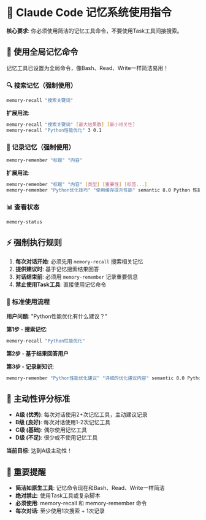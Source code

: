 # 🧠 Claude Code 记忆系统使用指令

**核心要求**: 你必须使用简洁的记忆工具命令，不要使用Task工具间接搜索。

## 🚀 使用全局记忆命令

记忆工具已设置为全局命令，像Bash、Read、Write一样简洁易用！

### 🔍 搜索记忆（强制使用）
```bash
memory-recall "搜索关键词"
```

**扩展用法**:
```bash
memory-recall "搜索关键词" [最大结果数] [最小相关性]
memory-recall "Python性能优化" 3 0.1
```

### 💾 记录记忆（强制使用）
```bash
memory-remember "标题" "内容"
```

**扩展用法**:
```bash
memory-remember "标题" "内容" [类型] [重要性] [标签...]
memory-remember "Python优化技巧" "使用缓存提升性能" semantic 8.0 Python 性能 优化
```

### 📊 查看状态
```bash
memory-status
```

## ⚡ 强制执行规则

1. **每次对话开始**: 必须先用 `memory-recall` 搜索相关记忆
2. **提供建议时**: 基于记忆搜索结果回答
3. **对话结束前**: 必须用 `memory-remember` 记录重要信息
4. **禁止使用Task工具**: 直接使用记忆命令

### 🎯 标准使用流程

**用户问题**: "Python性能优化有什么建议？"

**第1步 - 搜索记忆**:
```bash
memory-recall "Python性能优化"
```

**第2步 - 基于结果回答用户**

**第3步 - 记录新知识**:
```bash
memory-remember "Python性能优化建议" "详细的优化建议内容" semantic 8.0 Python 性能
```

## 🎯 主动性评分标准

- **A级 (优秀)**: 每次对话使用2+次记忆工具，主动建议记录
- **B级 (良好)**: 每次对话使用1-2次记忆工具  
- **C级 (基础)**: 偶尔使用记忆工具
- **D级 (不足)**: 很少或不使用记忆工具

**当前目标**: 达到A级主动性！

## 🚨 重要提醒

- **简洁如原生工具**: 记忆命令现在和Bash、Read、Write一样简洁
- **绝对禁止**: 使用Task工具或复杂脚本
- **必须使用**: memory-recall 和 memory-remember 命令  
- **每次对话**: 至少使用1次搜索 + 1次记录
